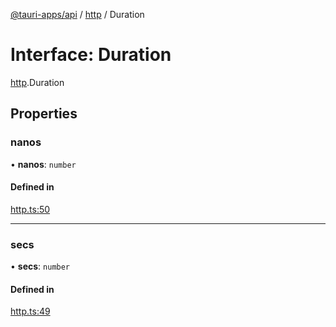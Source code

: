 [@tauri-apps/api](../README.md) / [http](../modules/http.md) / Duration

# Interface: Duration

[http](../modules/http.md).Duration

## Properties

### nanos

• **nanos**: `number`

#### Defined in

[http.ts:50](https://github.com/tauri-apps/tauri/blob/86d82af/tooling/api/src/http.ts#L50)

___

### secs

• **secs**: `number`

#### Defined in

[http.ts:49](https://github.com/tauri-apps/tauri/blob/86d82af/tooling/api/src/http.ts#L49)
